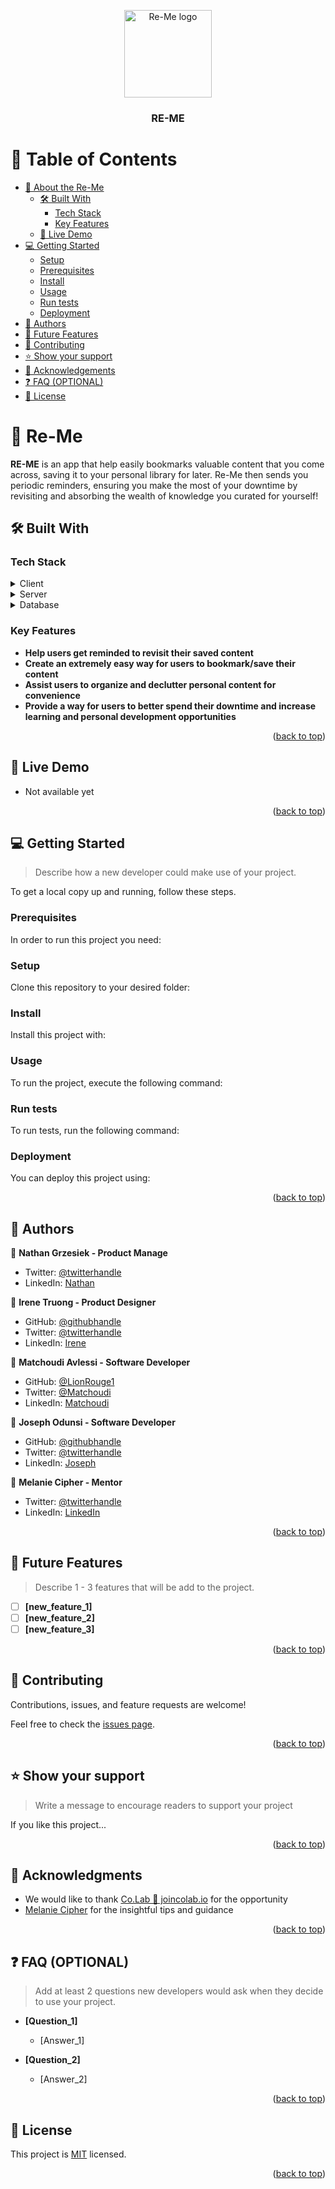 <a name="readme-top"></a>

<div align="center">
  <!-- You are encouraged to replace this logo with your own! Otherwise you can also remove it. -->
  <img src="murple_logo.png" alt="Re-Me logo" width="140"  height="auto" />
  <br/>

  <h3><b>RE-ME</b></h3>

</div>

<!-- TABLE OF CONTENTS -->

# 📗 Table of Contents

- [📖 About the Re-Me](#about-project)
  - [🛠 Built With](#built-with)
    - [Tech Stack](#tech-stack)
    - [Key Features](#key-features)
  - [🚀 Live Demo](#live-demo)
- [💻 Getting Started](#getting-started)
  - [Setup](#setup)
  - [Prerequisites](#prerequisites)
  - [Install](#install)
  - [Usage](#usage)
  - [Run tests](#run-tests)
  - [Deployment](#deployment)
- [👥 Authors](#authors)
- [🔭 Future Features](#future-features)
- [🤝 Contributing](#contributing)
- [⭐️ Show your support](#support)
- [🙏 Acknowledgements](#acknowledgements)
- [❓ FAQ (OPTIONAL)](#faq)
- [📝 License](#license)

<!-- PROJECT DESCRIPTION -->

# 📖 Re-Me <a name="about-project"></a>

**RE-ME** is an app that help easily bookmarks valuable content that you come across, saving it to your personal library for later. Re-Me then sends you periodic reminders, ensuring you make the most of your downtime by revisiting and absorbing the wealth of knowledge you curated for yourself!

## 🛠 Built With <a name="built-with"></a>

### Tech Stack <a name="tech-stack"></a>

<details>
  <summary>Client</summary>
  <ul>
    <li><a href="https://reactjs.org/">HTML</a></li>
    <li><a href="https://reactjs.org/">CSS</a></li>
    <li><a href="https://reactjs.org/">JavaScript</a></li>
    <li><a href="https://reactjs.org/">React.js</a></li>
  </ul>
</details>

<details>
  <summary>Server</summary>
  <ul>
    <li><a href="https://expressjs.com/">Ruby on Rails</a></li>
  </ul>
</details>

<details>
<summary>Database</summary>
  <ul>
    <li><a href="https://www.postgresql.org/">PostgreSQL</a></li>
  </ul>
</details>

<!-- Features -->

### Key Features <a name="key-features"></a>

- **Help users get reminded to revisit their saved content**
- **Create an extremely easy way for users to bookmark/save their content**
- **Assist users to organize and declutter personal content for convenience**
- **Provide a way for users to better spend their downtime and increase learning and personal development opportunities**

<p align="right">(<a href="#readme-top">back to top</a>)</p>

<!-- LIVE DEMO -->

## 🚀 Live Demo <a name="live-demo"></a>

- Not available yet

<p align="right">(<a href="#readme-top">back to top</a>)</p>

<!-- GETTING STARTED -->

## 💻 Getting Started <a name="getting-started"></a>

> Describe how a new developer could make use of your project.

To get a local copy up and running, follow these steps.

### Prerequisites

In order to run this project you need:

<!--
Example command:

```sh
 gem install rails
```
 -->

### Setup

Clone this repository to your desired folder:

<!--
Example commands:

```sh
  cd my-folder
  git clone git@github.com:myaccount/my-project.git
```
--->

### Install

Install this project with:

<!--
Example command:

```sh
  cd my-project
  gem install
```
--->

### Usage

To run the project, execute the following command:

<!--
Example command:

```sh
  rails server
```
--->

### Run tests

To run tests, run the following command:

<!--
Example command:

```sh
  bin/rails test test/models/article_test.rb
```
--->

### Deployment

You can deploy this project using:

<!--
Example:

```sh

```
 -->

<p align="right">(<a href="#readme-top">back to top</a>)</p>

<!-- AUTHORS -->

## 👥 Authors <a name="authors"></a>

👤 **Nathan Grzesiek - Product Manage**

- Twitter: [@twitterhandle](https://twitter.com/twitterhandle)
- LinkedIn: [Nathan](https://www.linkedin.com/in/nathan-grzesiek/)

👤 **Irene Truong - Product Designer**

- GitHub: [@githubhandle](https://github.com/githubhandle)
- Twitter: [@twitterhandle](https://twitter.com/twitterhandle)
- LinkedIn: [Irene](https://www.linkedin.com/in/irene-tru0n/)

👤 **Matchoudi Avlessi - Software Developer**

- GitHub: [@LionRouge1](https://github.com/LionRouge1)
- Twitter: [@Matchoudi](https://twitter.com/Matchoudi)
- LinkedIn: [Matchoudi](https://www.linkedin.com/in/matchoudi/)

👤 **Joseph Odunsi - Software Developer**

- GitHub: [@githubhandle](https://github.com/githubhandle)
- Twitter: [@twitterhandle](https://twitter.com/twitterhandle)
- LinkedIn: [Joseph](https://linkedin.com/in/dhatguy)

👤 **Melanie Cipher - Mentor**

- Twitter: [@twitterhandle](https://twitter.com/twitterhandle)
- LinkedIn: [LinkedIn](https://www.linkedin.com/in/melaniecipher/)

<p align="right">(<a href="#readme-top">back to top</a>)</p>

<!-- FUTURE FEATURES -->

## 🔭 Future Features <a name="future-features"></a>

> Describe 1 - 3 features that will be add to the project.

- [ ] **[new_feature_1]**
- [ ] **[new_feature_2]**
- [ ] **[new_feature_3]**

<p align="right">(<a href="#readme-top">back to top</a>)</p>

<!-- CONTRIBUTING -->

## 🤝 Contributing <a name="contributing"></a>

Contributions, issues, and feature requests are welcome!

Feel free to check the [issues page](../../issues/).

<p align="right">(<a href="#readme-top">back to top</a>)</p>

<!-- SUPPORT -->

## ⭐️ Show your support <a name="support"></a>

> Write a message to encourage readers to support your project

If you like this project...

<p align="right">(<a href="#readme-top">back to top</a>)</p>

<!-- ACKNOWLEDGEMENTS -->

## 🙏 Acknowledgments <a name="acknowledgements"></a>

- We would like to thank [Co.Lab 🚀 joincolab.io](https://www.linkedin.com/company/joincolab/) for the opportunity
- [Melanie Cipher](https://www.linkedin.com/in/melaniecipher/) for the insightful tips and guidance

<p align="right">(<a href="#readme-top">back to top</a>)</p>

<!-- FAQ (optional) -->

## ❓ FAQ (OPTIONAL) <a name="faq"></a>

> Add at least 2 questions new developers would ask when they decide to use your project.

- **[Question_1]**

  - [Answer_1]

- **[Question_2]**

  - [Answer_2]

<p align="right">(<a href="#readme-top">back to top</a>)</p>

<!-- LICENSE -->

## 📝 License <a name="license"></a>

This project is [MIT](./MIT.md) licensed.

<p align="right">(<a href="#readme-top">back to top</a>)</p>
